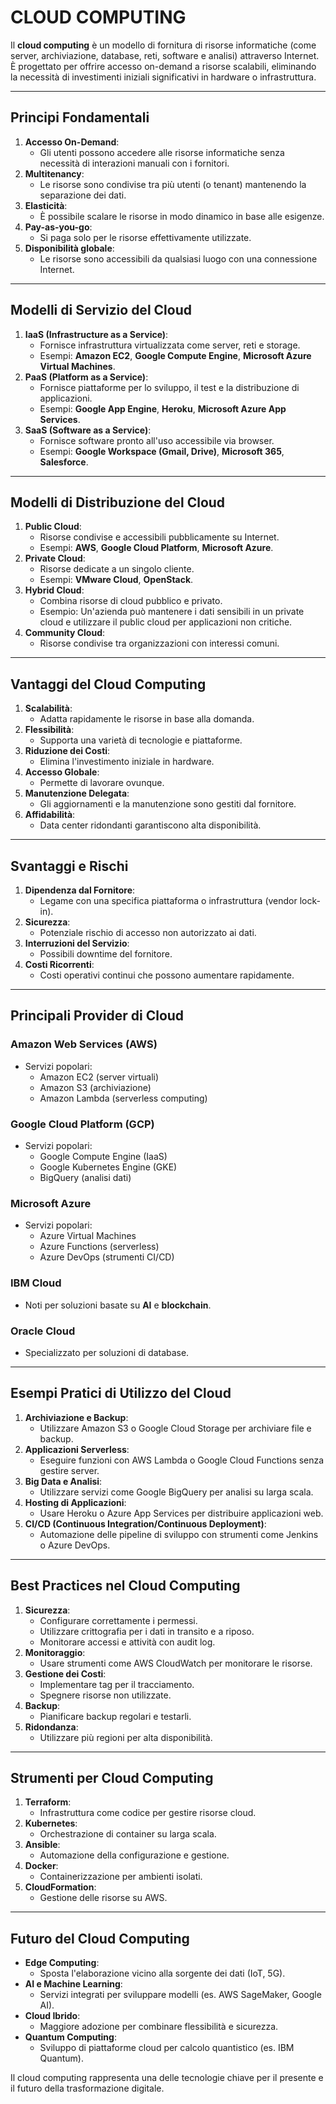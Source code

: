 # CLOUD COMPUTING

Il **cloud computing** è un modello di fornitura di risorse informatiche (come server, archiviazione, database, reti, software e analisi) attraverso Internet. È progettato per offrire accesso on-demand a risorse scalabili, eliminando la necessità di investimenti iniziali significativi in hardware o infrastruttura.

---

## **Principi Fondamentali**

1. **Accesso On-Demand**:  
   * Gli utenti possono accedere alle risorse informatiche senza necessità di interazioni manuali con i fornitori.  
2. **Multitenancy**:  
   * Le risorse sono condivise tra più utenti (o tenant) mantenendo la separazione dei dati.  
3. **Elasticità**:  
   * È possibile scalare le risorse in modo dinamico in base alle esigenze.  
4. **Pay-as-you-go**:  
   * Si paga solo per le risorse effettivamente utilizzate.  
5. **Disponibilità globale**:  
   * Le risorse sono accessibili da qualsiasi luogo con una connessione Internet.

---

## **Modelli di Servizio del Cloud**

1. **IaaS (Infrastructure as a Service)**:  
   * Fornisce infrastruttura virtualizzata come server, reti e storage.  
   * Esempi: **Amazon EC2**, **Google Compute Engine**, **Microsoft Azure Virtual Machines**.  
2. **PaaS (Platform as a Service)**:  
   * Fornisce piattaforme per lo sviluppo, il test e la distribuzione di applicazioni.  
   * Esempi: **Google App Engine**, **Heroku**, **Microsoft Azure App Services**.  
3. **SaaS (Software as a Service)**:  
   * Fornisce software pronto all'uso accessibile via browser.  
   * Esempi: **Google Workspace (Gmail, Drive)**, **Microsoft 365**, **Salesforce**.

---

## **Modelli di Distribuzione del Cloud**

1. **Public Cloud**:  
   * Risorse condivise e accessibili pubblicamente su Internet.  
   * Esempi: **AWS**, **Google Cloud Platform**, **Microsoft Azure**.  
2. **Private Cloud**:  
   * Risorse dedicate a un singolo cliente.  
   * Esempi: **VMware Cloud**, **OpenStack**.  
3. **Hybrid Cloud**:  
   * Combina risorse di cloud pubblico e privato.  
   * Esempio: Un'azienda può mantenere i dati sensibili in un private cloud e utilizzare il public cloud per applicazioni non critiche.  
4. **Community Cloud**:  
   * Risorse condivise tra organizzazioni con interessi comuni.

---

## **Vantaggi del Cloud Computing**

1. **Scalabilità**:  
   * Adatta rapidamente le risorse in base alla domanda.  
2. **Flessibilità**:  
   * Supporta una varietà di tecnologie e piattaforme.  
3. **Riduzione dei Costi**:  
   * Elimina l'investimento iniziale in hardware.  
4. **Accesso Globale**:  
   * Permette di lavorare ovunque.  
5. **Manutenzione Delegata**:  
   * Gli aggiornamenti e la manutenzione sono gestiti dal fornitore.  
6. **Affidabilità**:  
   * Data center ridondanti garantiscono alta disponibilità.

---

## **Svantaggi e Rischi**

1. **Dipendenza dal Fornitore**:  
   * Legame con una specifica piattaforma o infrastruttura (vendor lock-in).  
2. **Sicurezza**:  
   * Potenziale rischio di accesso non autorizzato ai dati.  
3. **Interruzioni del Servizio**:  
   * Possibili downtime del fornitore.  
4. **Costi Ricorrenti**:  
   * Costi operativi continui che possono aumentare rapidamente.

---

## **Principali Provider di Cloud**

### **Amazon Web Services (AWS)**

* Servizi popolari:  
  * Amazon EC2 (server virtuali)  
  * Amazon S3 (archiviazione)  
  * Amazon Lambda (serverless computing)

### **Google Cloud Platform (GCP)**

* Servizi popolari:  
  * Google Compute Engine (IaaS)  
  * Google Kubernetes Engine (GKE)  
  * BigQuery (analisi dati)

### **Microsoft Azure**

* Servizi popolari:  
  * Azure Virtual Machines  
  * Azure Functions (serverless)  
  * Azure DevOps (strumenti CI/CD)

### **IBM Cloud**

* Noti per soluzioni basate su **AI** e **blockchain**.

### **Oracle Cloud**

* Specializzato per soluzioni di database.

---

## **Esempi Pratici di Utilizzo del Cloud**

1. **Archiviazione e Backup**:  
   * Utilizzare Amazon S3 o Google Cloud Storage per archiviare file e backup.  
2. **Applicazioni Serverless**:  
   * Eseguire funzioni con AWS Lambda o Google Cloud Functions senza gestire server.  
3. **Big Data e Analisi**:  
   * Utilizzare servizi come Google BigQuery per analisi su larga scala.  
4. **Hosting di Applicazioni**:  
   * Usare Heroku o Azure App Services per distribuire applicazioni web.  
5. **CI/CD (Continuous Integration/Continuous Deployment)**:  
   * Automazione delle pipeline di sviluppo con strumenti come Jenkins o Azure DevOps.

---

## **Best Practices nel Cloud Computing**

1. **Sicurezza**:  
   * Configurare correttamente i permessi.  
   * Utilizzare crittografia per i dati in transito e a riposo.  
   * Monitorare accessi e attività con audit log.  
2. **Monitoraggio**:  
   * Usare strumenti come AWS CloudWatch per monitorare le risorse.  
3. **Gestione dei Costi**:  
   * Implementare tag per il tracciamento.  
   * Spegnere risorse non utilizzate.  
4. **Backup**:  
   * Pianificare backup regolari e testarli.  
5. **Ridondanza**:  
   * Utilizzare più regioni per alta disponibilità.

---

## **Strumenti per Cloud Computing**

1. **Terraform**:  
   * Infrastruttura come codice per gestire risorse cloud.  
2. **Kubernetes**:  
   * Orchestrazione di container su larga scala.  
3. **Ansible**:  
   * Automazione della configurazione e gestione.  
4. **Docker**:  
   * Containerizzazione per ambienti isolati.  
5. **CloudFormation**:  
   * Gestione delle risorse su AWS.

---

## **Futuro del Cloud Computing**

* **Edge Computing**:  
  * Sposta l'elaborazione vicino alla sorgente dei dati (IoT, 5G).  
* **AI e Machine Learning**:  
  * Servizi integrati per sviluppare modelli (es. AWS SageMaker, Google AI).  
* **Cloud Ibrido**:  
  * Maggiore adozione per combinare flessibilità e sicurezza.  
* **Quantum Computing**:  
  * Sviluppo di piattaforme cloud per calcolo quantistico (es. IBM Quantum).

Il cloud computing rappresenta una delle tecnologie chiave per il presente e il futuro della trasformazione digitale.